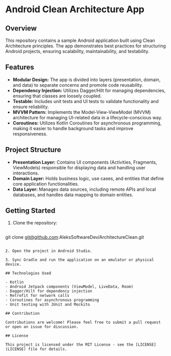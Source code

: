# Android Clean Architecture App

## Overview

This repository contains a sample Android application built using Clean Architecture principles. The app demonstrates best practices for structuring Android projects, ensuring scalability, maintainability, and testability. 

## Features

- **Modular Design:** The app is divided into layers (presentation, domain, and data) to separate concerns and promote code reusability.
- **Dependency Injection:** Utilizes Dagger/Hilt for managing dependencies, ensuring that classes are loosely coupled.
- **Testable:** Includes unit tests and UI tests to validate functionality and ensure reliability.
- **MVVM Pattern:** Implements the Model-View-ViewModel (MVVM) architecture for managing UI-related data in a lifecycle-conscious way.
- **Coroutines:** Utilizes Kotlin Coroutines for asynchronous programming, making it easier to handle background tasks and improve responsiveness.

## Project Structure

- **Presentation Layer:** Contains UI components (Activities, Fragments, ViewModels) responsible for displaying data and handling user interactions.
- **Domain Layer:** Holds business logic, use cases, and entities that define core application functionalities.
- **Data Layer:** Manages data sources, including remote APIs and local databases, and handles data mapping to domain entities.

## Getting Started

1. Clone the repository:
   ```bash
  git clone git@github.com:AleksSoftwareDev/ArchitectureClean.git
   ```

2. Open the project in Android Studio.

3. Sync Gradle and run the application on an emulator or physical device.

## Technologies Used

- Kotlin
- Android Jetpack components (ViewModel, LiveData, Room)
- Dagger/Hilt for dependency injection
- Retrofit for network calls
- Coroutines for asynchronous programming
- Unit testing with JUnit and Mockito

## Contribution

Contributions are welcome! Please feel free to submit a pull request or open an issue for discussion.

## License

This project is licensed under the MIT License - see the [LICENSE](LICENSE) file for details.
